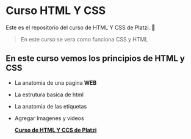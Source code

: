 # Curso HTML Y CSS
Este es el repositorio del curso de HTML Y CSS de Platzi. 💚 
>En este curso se vera como funciona CSS y HTML 
>

## En este curso vemos los principios de HTML y CSS
* La anatomia de una pagina **WEB**
* La estrutura basica de html
* La anatomia de las etiquetas
* Agregar Imagenes y videos
   
  
  [**Curso de HTML Y CCS de Platzi**](https://platzi.com/clases/html-css/)